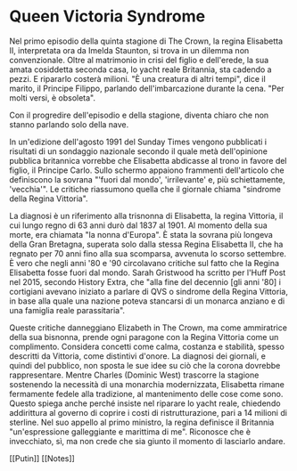# Queen Victoria Syndrome

Nel primo episodio della quinta stagione di The Crown, la regina Elisabetta II, interpretata ora da Imelda Staunton, si trova in un dilemma non convenzionale. Oltre al matrimonio in crisi del figlio e dell'erede, la sua amata cosiddetta seconda casa, lo yacht reale Britannia, sta cadendo a pezzi. E ripararlo costerà milioni. "È una creatura di altri tempi", dice il marito, il Principe Filippo, parlando dell'imbarcazione durante la cena. "Per molti versi, è obsoleta".

Con il progredire dell'episodio e della stagione, diventa chiaro che non stanno parlando solo della nave.

In un'edizione dell'agosto 1991 del Sunday Times vengono pubblicati i risultati di un sondaggio nazionale secondo il quale metà dell'opinione pubblica britannica vorrebbe che Elisabetta abdicasse al trono in favore del figlio, il Principe Carlo. Sullo schermo appaiono frammenti dell'articolo che definiscono la sovrana "'fuori dal mondo', 'irrilevante' e, più schiettamente, 'vecchia'". Le critiche riassumono quella che il giornale chiama "sindrome della Regina Vittoria".

La diagnosi è un riferimento alla trisnonna di Elisabetta, la regina Vittoria, il cui lungo regno di 63 anni durò dal 1837 al 1901. Al momento della sua morte, era chiamata "la nonna d'Europa". È stata la sovrana più longeva della Gran Bretagna, superata solo dalla stessa Regina Elisabetta II, che ha regnato per 70 anni fino alla sua scomparsa, avvenuta lo scorso settembre. È vero che negli anni '80 e '90 circolavano critiche sul fatto che la Regina Elisabetta fosse fuori dal mondo. Sarah Gristwood ha scritto per l'Huff Post nel 2015, secondo History Extra, che "alla fine del decennio [gli anni '80] i cortigiani avevano iniziato a parlare di QVS o sindrome della Regina Vittoria, in base alla quale una nazione poteva stancarsi di un monarca anziano e di una famiglia reale parassitaria".

Queste critiche danneggiano Elizabeth in The Crown, ma come ammiratrice della sua bisnonna, prende ogni paragone con la Regina Vittoria come un complimento. Considera concetti come calma, costanza e stabilità, spesso descritti da Vittoria, come distintivi d'onore. La diagnosi dei giornali, e quindi del pubblico, non sposta le sue idee su ciò che la corona dovrebbe rappresentare. Mentre Charles (Dominic West) trascorre la stagione sostenendo la necessità di una monarchia modernizzata, Elisabetta rimane fermamente fedele alla tradizione, al mantenimento delle cose come sono. Questo spiega anche perché insiste nel riparare lo yacht reale, chiedendo addirittura al governo di coprire i costi di ristrutturazione, pari a 14 milioni di sterline. Nel suo appello al primo ministro, la regina definisce il Britannia "un'espressione galleggiante e marittima di me". Riconosce che è invecchiato, sì, ma non crede che sia giunto il momento di lasciarlo andare.

[[Putin]]
[[Notes]]